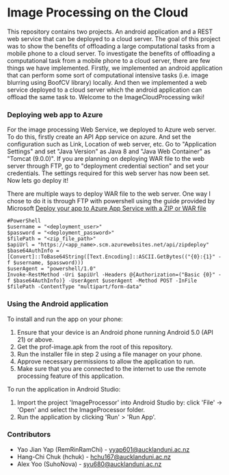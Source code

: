 # Image Processing on the Cloud
This repository contains two projects. An android application and a REST web service that can be deployed to a cloud server.
The goal of this project was to show the benefits of offloading a large computational tasks from a mobile phone to a cloud server. To investigate the benefits of offloading a computational task from a mobile phone to a cloud server, there are few things we have implemented. Firstly, we implemented an android application that can perform some sort of computational intensive tasks (i.e. image blurring using BoofCV library) locally. And then we implemented a web service deployed to a cloud server which the android application can offload the same task to.
Welcome to the ImageCloudProcessing wiki!

### Deploying web app to Azure
For the image processing Web Service, we deployed to Azure web server. 
To do this, firstly create an API App service on azure. And set the configuration such as Link, Location of web server, etc.
Go to "Application Settings" and set "Java Version" as Java 8 and "Java Web Container" as "Tomcat (9.0.0)".
If you are planning on deploying WAR file to the web server through FTP, go to "deployment credential section" and set your credentials.
The settings required for this web server has now been set. Now lets go deploy it!

There are multiple ways to deploy WAR file to the web server.
One way I chose to do it is through FTP with powershell using the guide provided by Microsoft [Deploy your app to Azure App Service with a ZIP or WAR file](https://docs.microsoft.com/en-us/azure/app-service/app-service-deploy-zip#deploy-war-file)

```
#PowerShell
$username = "<deployment_user>"
$password = "<deployment_password>"
$filePath = "<zip_file_path>"
$apiUrl = "https://<app_name>.scm.azurewebsites.net/api/zipdeploy"
$base64AuthInfo = [Convert]::ToBase64String([Text.Encoding]::ASCII.GetBytes(("{0}:{1}" -f $username, $password)))
$userAgent = "powershell/1.0"
Invoke-RestMethod -Uri $apiUrl -Headers @{Authorization=("Basic {0}" -f $base64AuthInfo)} -UserAgent $userAgent -Method POST -InFile $filePath -ContentType "multipart/form-data"
```

### Using the Android application
To install and run the app on your phone:
1. Ensure that your device is an Android phone running Android 5.0 (API 21) or above.
2. Get the prof-image.apk from the root of this repository.
3. Run the installer file in step 2 using a file manager on your phone.
4. Approve necessary permissions to allow the application to run.
5. Make sure that you are connected to the internet to use the remote processing feature of this application.

To run the application in Android Studio:
1. Import the project 'ImageProcessor' into Android Studio by: click 'File' -> 'Open' and select the ImageProcessor folder.
2. Run the application by clicking 'Run' > 'Run App'.


### Contributors
* Yao Jian Yap (RemRinRamChi) - yyap601@aucklanduni.ac.nz
* Hang-Chi Chuk (hchuk) - hchu167@aucklanduni.ac.nz
* Alex Yoo (SuhoNova) - syu680@aucklanduni.ac.nz
